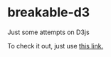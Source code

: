 # breakable-d3
Just some attempts on D3js

To check it out, just use [this link.](http://rawgit.com/ladraum/breakable-d3/master/index.html)
